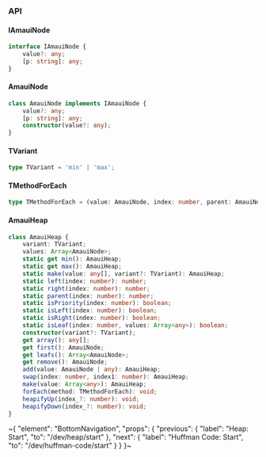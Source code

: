 

### API

#### IAmauiNode

```ts
interface IAmauiNode {
    value?: any;
    [p: string]: any;
}
```

#### AmauiNode

```ts
class AmauiNode implements IAmauiNode {
    value?: any;
    [p: string]: any;
    constructor(value?: any);
}
```

#### TVariant

```ts
type TVariant = 'min' | 'max';
```

#### TMethodForEach

```ts
type TMethodForEach = (value: AmauiNode, index: number, parent: AmauiNode, left: AmauiNode, right: AmauiNode, isPriority: boolean, isLeaf: boolean, isLeft: boolean, isRight: boolean) => any;
```

#### AmauiHeap

```ts
class AmauiHeap {
    variant: TVariant;
    values: Array<AmauiNode>;
    static get min(): AmauiHeap;
    static get max(): AmauiHeap;
    static make(value: any[], variant?: TVariant): AmauiHeap;
    static left(index: number): number;
    static right(index: number): number;
    static parent(index: number): number;
    static isPriority(index: number): boolean;
    static isLeft(index: number): boolean;
    static isRight(index: number): boolean;
    static isLeaf(index: number, values: Array<any>): boolean;
    constructor(variant?: TVariant);
    get array(): any[];
    get first(): AmauiNode;
    get leafs(): Array<AmauiNode>;
    get remove(): AmauiNode;
    add(value: AmauiNode | any): AmauiHeap;
    swap(index: number, index1: number): AmauiHeap;
    make(value: Array<any>): AmauiHeap;
    forEach(method: TMethodForEach): void;
    heapifyUp(index_?: number): void;
    heapifyDown(index_?: number): void;
}
```


~{
  "element": "BottomNavigation",
  "props": {
    "previous": {
      "label": "Heap: Start",
      "to": "/dev/heap/start"
    },
    "next": {
      "label": "Huffman Code: Start",
      "to": "/dev/huffman-code/start"
    }
  }
}~

